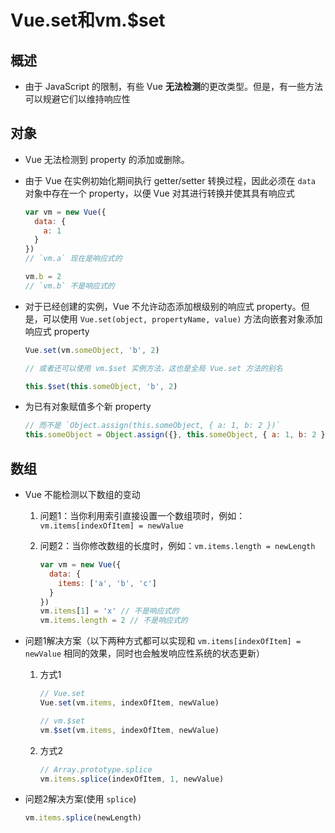 # Vue.set和vm.\$set

## 概述

*   由于 JavaScript 的限制，有些 Vue **无法检测**的更改类型。但是，有一些方法可以规避它们以维持响应性

## 对象

*   Vue 无法检测到 property 的添加或删除。

*   由于 Vue 在实例初始化期间执行 getter/setter 转换过程，因此必须在 `data` 对象中存在一个 property，以便 Vue 对其进行转换并使其具有响应式

    ```javascript
    var vm = new Vue({
      data: {
        a: 1
      }
    })
    // `vm.a` 现在是响应式的

    vm.b = 2
    // `vm.b` 不是响应式的
    ```

*   对于已经创建的实例，Vue 不允许动态添加根级别的响应式 property。但是，可以使用 `Vue.set(object, propertyName, value)` 方法向嵌套对象添加响应式 property

    ```javascript
    Vue.set(vm.someObject, 'b', 2)

    // 或者还可以使用 vm.$set 实例方法，这也是全局 Vue.set 方法的别名

    this.$set(this.someObject, 'b', 2)

    ```

*   为已有对象赋值多个新 property

    ```javascript
    // 而不是 `Object.assign(this.someObject, { a: 1, b: 2 })`
    this.someObject = Object.assign({}, this.someObject, { a: 1, b: 2 })
    ```

## 数组

*   Vue 不能检测以下数组的变动

    1.  问题1：当你利用索引直接设置一个数组项时，例如：`vm.items[indexOfItem] = newValue`

    2.  问题2：当你修改数组的长度时，例如：`vm.items.length = newLength`

        ```javascript
        var vm = new Vue({
          data: {
            items: ['a', 'b', 'c']
          }
        })
        vm.items[1] = 'x' // 不是响应式的
        vm.items.length = 2 // 不是响应式的
        ```

*   问题1解决方案（以下两种方式都可以实现和 `vm.items[indexOfItem] = newValue` 相同的效果，同时也会触发响应性系统的状态更新）

    1.  方式1

        ```javascript
        // Vue.set
        Vue.set(vm.items, indexOfItem, newValue)

        // vm.$set
        vm.$set(vm.items, indexOfItem, newValue)

        ```

    2.  方式2

        ```javascript
        // Array.prototype.splice
        vm.items.splice(indexOfItem, 1, newValue)
        ```

*   问题2解决方案(使用 `splice`)

    ```javascript
    vm.items.splice(newLength)
    ```
